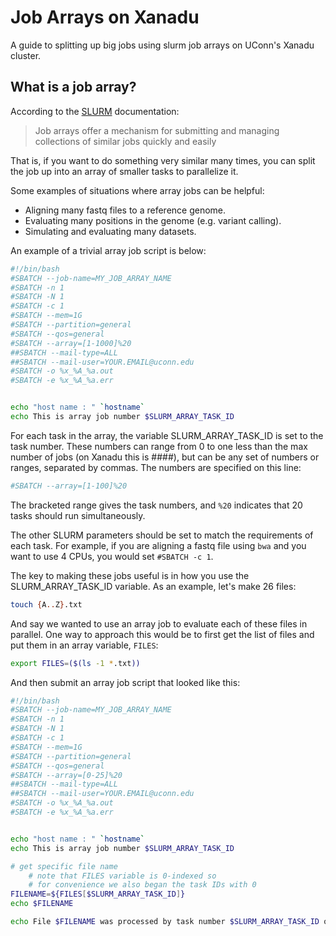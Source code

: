 # Job Arrays on Xanadu

A guide to splitting up big jobs using slurm job arrays on UConn's Xanadu cluster. 

## What is a job array?

According to the [SLURM](https://slurm.schedmd.com/job_array.html) documentation:

>Job arrays offer a mechanism for submitting and managing collections of similar jobs quickly and easily

That is, if you want to do something very similar many times, you can split the job up into an array of smaller tasks to parallelize it. 

Some examples of situations where array jobs can be helpful:

- Aligning many fastq files to a reference genome.
- Evaluating many positions in the genome (e.g. variant calling). 
- Simulating and evaluating many datasets. 

An example of a trivial array job script is below:


```bash
#!/bin/bash
#SBATCH --job-name=MY_JOB_ARRAY_NAME
#SBATCH -n 1
#SBATCH -N 1
#SBATCH -c 1
#SBATCH --mem=1G
#SBATCH --partition=general
#SBATCH --qos=general
#SBATCH --array=[1-1000]%20
##SBATCH --mail-type=ALL
##SBATCH --mail-user=YOUR.EMAIL@uconn.edu
#SBATCH -o %x_%A_%a.out
#SBATCH -e %x_%A_%a.err


echo "host name : " `hostname`
echo This is array job number $SLURM_ARRAY_TASK_ID


```

For each task in the array, the variable SLURM_ARRAY_TASK_ID is set to the task number. These numbers can range from 0 to one less than the max number of jobs (on Xanadu this is ####), but can be any set of numbers or ranges, separated by commas. The numbers are specified on this line:

```bash
#SBATCH --array=[1-100]%20
```

The bracketed range gives the task numbers, and `%20` indicates that 20 tasks should run simultaneously. 

The other SLURM parameters should be set to match the requirements of each task. For example, if you are aligning a fastq file using `bwa` and you want to use 4 CPUs, you would set `#SBATCH -c 1`. 

The key to making these jobs useful is in how you use the SLURM_ARRAY_TASK_ID variable. As an example, let's make 26 files:

```bash
touch {A..Z}.txt
```

And say we wanted to use an array job to evaluate each of these files in parallel. One way to approach this would be to first get the list of files and put them in an array variable, `FILES`:

```bash
export FILES=($(ls -1 *.txt))
```

And then submit an array job script that looked like this:

```bash
#!/bin/bash
#SBATCH --job-name=MY_JOB_ARRAY_NAME
#SBATCH -n 1
#SBATCH -N 1
#SBATCH -c 1
#SBATCH --mem=1G
#SBATCH --partition=general
#SBATCH --qos=general
#SBATCH --array=[0-25]%20
##SBATCH --mail-type=ALL
##SBATCH --mail-user=YOUR.EMAIL@uconn.edu
#SBATCH -o %x_%A_%a.out
#SBATCH -e %x_%A_%a.err


echo "host name : " `hostname`
echo This is array job number $SLURM_ARRAY_TASK_ID

# get specific file name
	# note that FILES variable is 0-indexed so
	# for convenience we also began the task IDs with 0
FILENAME=${FILES[$SLURM_ARRAY_TASK_ID]}
echo $FILENAME

echo File $FILENAME was processed by task number $SLURM_ARRAY_TASK_ID on $(date) >>$FILENAME

```
